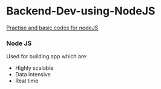 # Backend-Dev-using-NodeJS

<u>Practise and basic codes for nodeJS</u>

<b><h3>Node JS</h3></b>
Used for building app which are:
<ul>
  <li>Highly scalable</li>
  <li>Data intensive</li>
  <li>Real time</li>
</ul>
  
